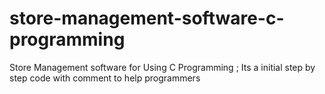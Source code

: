 # store-management-software-c-programming
Store Management software for Using C Programming ; Its a initial step by step code with comment to help programmers
